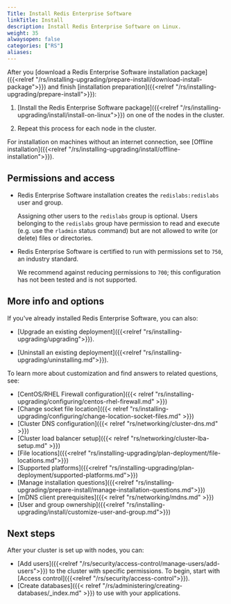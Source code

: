 ```yaml
---
Title: Install Redis Enterprise Software
linkTitle: Install
description: Install Redis Enterprise Software on Linux.
weight: 35
alwaysopen: false
categories: ["RS"]
aliases: 
---
```


After you [download a Redis Enterprise Software installation package]({{<relref "/rs/installing-upgrading/prepare-install/download-install-package">}}) and finish [installation preparation]({{<relref "/rs/installing-upgrading/prepare-install">}}):

1. [Install the Redis Enterprise Software package]({{<relref "/rs/installing-upgrading/install/install-on-linux">}}) on one of the nodes in the cluster.

1. Repeat this process for each node in the cluster.

For installation on machines without an internet connection, see [Offline installation]({{<relref "/rs/installing-upgrading/install/offline-installation">}}).

## Permissions and access

- Redis Enterprise Software installation creates the `redislabs:redislabs` user and group. 

    Assigning other users to the `redislabs` group is optional. Users belonging to the `redislabs` group have permission to read and execute (e.g. use the `rladmin` status command) but are not allowed to write (or delete) files or directories.

- Redis Enterprise Software is certified to run with permissions set to `750`, an industry standard.

    We recommend against reducing permissions to `700`; this configuration has not been tested and is not supported.

## More info and options

If you've already installed Redis Enterprise Software, you can also:

- [Upgrade an existing deployment]({{<relref "rs/installing-upgrading/upgrading">}}).

- [Uninstall an existing deployment]({{<relref "rs/installing-upgrading/uninstalling.md">}}).

To learn more about customization and find answers to related questions, see:

- [CentOS/RHEL Firewall configuration]({{< relref "rs/installing-upgrading/configuring/centos-rhel-firewall.md" >}})
- [Change socket file location]({{< relref "rs/installing-upgrading/configuring/change-location-socket-files.md" >}})
- [Cluster DNS configuration]({{< relref "rs/networking/cluster-dns.md" >}})
- [Cluster load balancer setup]({{< relref "rs/networking/cluster-lba-setup.md" >}})
- [File locations]({{<relref "rs/installing-upgrading/plan-deployment/file-locations.md">}})
- [Supported platforms]({{<relref "rs/installing-upgrading/plan-deployment/supported-platforms.md">}})
- [Manage installation questions]({{<relref "rs/installing-upgrading/prepare-install/manage-installation-questions.md">}})
- [mDNS client prerequisites]({{< relref "rs/networking/mdns.md" >}})
- [User and group ownership]({{<relref "rs/installing-upgrading/install/customize-user-and-group.md">}})

## Next steps

After your cluster is set up with nodes, you can:

- [Add users]({{<relref "/rs/security/access-control/manage-users/add-users">}}) to the cluster with specific permissions.  To begin, start with [Access control]({{<relref "/rs/security/access-control">}}).
- [Create databases]({{< relref "/rs/administering/creating-databases/_index.md" >}}) to use with your applications.

